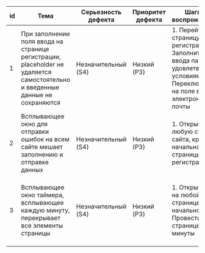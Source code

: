 | id  | Тема | Серьезность дефекта | Приоритет дефекта | Шаги для воспроизведения | Ожидаемый результат | Фактический результат |
| ------------- |------------- |------------- |------------- |------------- |------------- |------------- |
| 1 | При заполнении поля ввода на странице регистрации, placeholder не удаляется самостоятельно и введенные данные не сохраняются | Незначительный (S4)  | Низкий (P3) | 1. Перейти на страницу регистрации 2. Заполнить поле ввода пароля, удовлетворяя условиям 3. Переключиться на поле ввода электронной почты | Данные в поле ввода пароля сохраняются при переключении на другое поле ввода | Данные не сохраняется, остается placeholder по-умолчанию|
| 2 | Всплывающее окно для отправки ошибок на всем сайте мешает заполнению и отправке данных | Незначительный (S4)  | Низкий (P3) | 1. Открыть любую страницу сайта, кроме начальной и страницы регистрации | Всплывающиее окно не мешает заполнению и отправке данных | Всплывающее окно перекрывает некоторые кнопки |
| 3 | Всплывающее окно таймера, всплывающее каждую минуту, перекрывает все элементы страницы | Незначительный (S4)  | Низкий (P3) | 1. Открыть сайт на любой странице (кроме начальной) 2. Провести на странице более 1 минуты | Всплывет напоминание о пройденном времени | Модальное окно с таймером всплывает по середине экрана и перекрывает элементы страницы |
